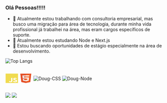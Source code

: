 ### Olá Pessoas!!!!!

- 🔭 Atualmente estou trabalhando com consultoria empresarial, mas busco uma migração para área de tecnologia, durante minha vida profissional já trabalhei na área, mas eram cargos específicos de suporte.
- 🌱 Atualmente estou estudando Node e Next.js
- 👯 Estou buscando oportunidades de estágio especialmente na área de desenvolvimento.


![Top Langs](https://github-readme-stats.vercel.app/api/top-langs/?username=dougzzzz&layout=compact&theme=transparent)


<div style="display: inline_block"><br>
  <img align="center" alt="Doug-Js" height="30" width="40" src="https://raw.githubusercontent.com/devicons/devicon/master/icons/javascript/javascript-plain.svg">
  <img align="center" alt="Doug-HTML" height="30" width="40" src="https://raw.githubusercontent.com/devicons/devicon/master/icons/html5/html5-original.svg">
  <img align="center" alt="Doug-CSS" height="30" width="40" src="https://cdn.jsdelivr.net/gh/devicons/devicon/icons/css3/css3-original.svg" />
<img align="center" alt="Doug-Node" height="30" width="40" src="https://cdn.jsdelivr.net/gh/devicons/devicon/icons/nodejs/nodejs-original-wordmark.svg" />

</div>
  
  ##
 
<div> 
  <a href = "mailto:dougbarcelosz@proton.me"><img src="https://img.shields.io/badge/-Gmail-%23333?style=for-the-badge&logo=gmail&logoColor=white" target="_blank"></a>
  <a href="https://www.linkedin.com/in/douglas-barcelos-b1800b122/" target="_blank"><img src="https://img.shields.io/badge/-LinkedIn-%230077B5?style=for-the-badge&logo=linkedin&logoColor=white" target="_blank"></a>  
  
</div>
